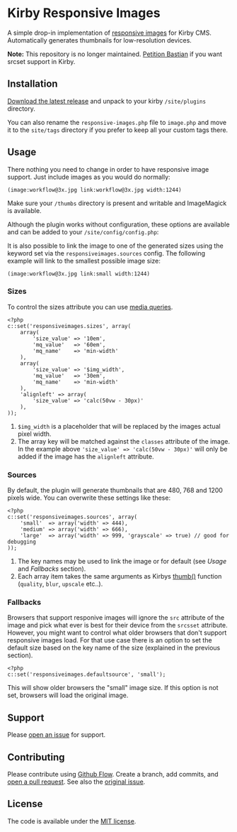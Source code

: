 # Kirby Responsive Images

A simple drop-in implementation of [responsive images](https://responsiveimages.org/) for Kirby CMS. Automatically generates thumbnails for low-resolution devices.

**Note:** This repository is no longer maintained. [Petition Bastian](https://github.com/getkirby/kirby/issues/new) if you want srcset support in Kirby.

## Installation

[Download the latest release](https://github.com/jancbeck/kirby-responsive-images/releases/) and unpack to your kirby `/site/plugins` directory.

You can also rename the `responsive-images.php` file to `image.php` and move it to the `site/tags` directory if you prefer to keep all your custom tags there.

## Usage

There nothing you need to change in order to have responsive image support. Just include images as you would do normally:

`(image:workflow@3x.jpg link:workflow@3x.jpg width:1244)`

Make sure your `/thumbs` directory is present and writable and ImageMagick is available.

Although the plugin works without configuration, these options are available and can be added to your `/site/config/config.php`:

It is also possible to link the image to one of the generated sizes using the keyword set via the `responsiveimages.sources` config. The following example will link to the smallest possible image size:

`(image:workflow@3x.jpg link:small width:1244)`

### Sizes

To control the sizes attribute you can use [media queries](https://ericportis.com/posts/2014/srcset-sizes/).

```
<?php
c::set('responsiveimages.sizes', array( 
    array(
        'size_value' => '10em',
        'mq_value'   => '60em',
        'mq_name'    => 'min-width'
    ),
    array(
        'size_value' => '$img_width',
        'mq_value'   => '30em',
        'mq_name'    => 'min-width'
    ),
    'alignleft' => array(
        'size_value' => 'calc(50vw - 30px)'
    ),
));
```

1. `$img_width` is a placeholder that will be replaced by the images actual pixel width.
2. The array key will be matched against the `classes` attribute of the image. In the example above `'size_value' => 'calc(50vw - 30px)'` will only be added if the image has the `alignleft` attribute.

### Sources

By default, the plugin will generate thumbnails that are 480, 768 and 1200 pixels wide. You can overwrite these settings like these: 

```
<?php
c::set('responsiveimages.sources', array( 
    'small'  => array('width' => 444),
    'medium' => array('width' => 666),
    'large'  => array('width' => 999, 'grayscale' => true) // good for debugging
));
```

1. The key names may be used to link the image or for default (see *Usage* and *Fallbacks* section).
2. Each array item takes the same arguments as Kirbys [thumb()](http://getkirby.com/docs/cheatsheet/helpers/thumb) function (`quality`, `blur`, `upscale` etc..).

### Fallbacks

Browsers that support responive images will ignore the `src` attribute of the image and pick what ever is best for their device from the `srcsset` attribute.
However, you might want to control what older browsers that don't support responsive images load. For that use case there is an option to set the default size based on the key name of the size (explained in the previous section).

```
<?php
c::set('responsiveimages.defaultsource', 'small');
```

This will show older browsers the "small" image size. If this option is not set, browsers will load the original image.

## Support

Please [open an issue](https://github.com/jancbeck/kirby-responsive-images/issues/new) for support.

## Contributing

Please contribute using [Github Flow](https://guides.github.com/introduction/flow/). Create a branch, add commits, and [open a pull request](https://github.com/jancbeck/kirby-responsive-images/compare/).
See also the [original issue](https://github.com/getkirby/kirby/issues/73#issuecomment-149279023). 

## License

The code is available under the [MIT license](https://opensource.org/licenses/MIT).
